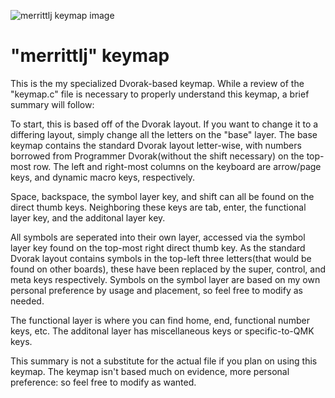 ![merrittlj keymap image](https://i.imgur.com/5H9icXOh.png)

# "merrittlj" keymap

This is the my specialized Dvorak-based keymap. While a review of the "keymap.c" file is necessary to properly understand this keymap, a brief summary will follow:

To start, this is based off of the Dvorak layout. If you want to change it to a differing layout, simply change all the letters on the "base" layer. The base keymap contains the standard Dvorak layout letter-wise, with numbers borrowed from Programmer Dvorak(without the shift necessary) on the top-most row. The left and right-most columns on the keyboard are arrow/page keys, and dynamic macro keys, respectively.

Space, backspace, the symbol layer key, and shift can all be found on the direct thumb keys. Neighboring these keys are tab, enter, the functional layer key, and the additonal layer key.

All symbols are seperated into their own layer, accessed via the symbol layer key found on the top-most right direct thumb key. As the standard Dvorak layout contains symbols in the top-left three letters(that would be found on other boards), these have been replaced by the super, control, and meta keys respectively. Symbols on the symbol layer are based on my own personal preference by usage and placement, so feel free to modify as needed.

The functional layer is where you can find home, end, functional number keys, etc. The additonal layer has miscellaneous keys or specific-to-QMK keys.

This summary is not a substitute for the actual file if you plan on using this keymap. The keymap isn't based much on evidence, more personal preference: so feel free to modify as wanted.